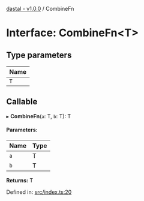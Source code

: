 [dastal - v1.0.0](../README.md) / CombineFn

# Interface: CombineFn<T\>

## Type parameters

| Name |
| :------ |
| `T` |

## Callable

▸ **CombineFn**(`a`: T, `b`: T): T

#### Parameters:

| Name | Type |
| :------ | :------ |
| `a` | T |
| `b` | T |

**Returns:** T

Defined in: [src/index.ts:20](https://github.com/havelessbemore/dastal/blob/7cfb505/src/index.ts#L20)
